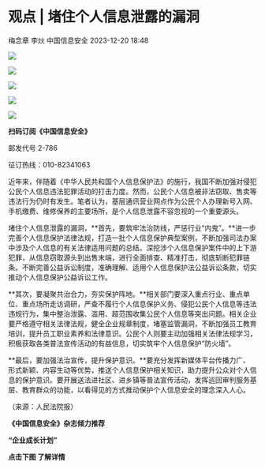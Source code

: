 #  观点 | 堵住个人信息泄露的漏洞   
梅念章 李炏  中国信息安全   2023-12-20 18:48  
  
![](https://mmbiz.qpic.cn/sz_mmbiz_gif/1brjUjbpg5x7Y4SKbMuquoOj7zI3bWhSwMa6n8gX7B4AvDThvvtAKUoia4gqic6vW9Zofiaf4D5dzQic7P6icLP5hgA/640?wx_fmt=gif&from=appmsg "")  
  
![](https://mmbiz.qpic.cn/sz_mmbiz_gif/1brjUjbpg5x7Y4SKbMuquoOj7zI3bWhSwMa6n8gX7B4AvDThvvtAKUoia4gqic6vW9Zofiaf4D5dzQic7P6icLP5hgA/640?wx_fmt=gif&from=appmsg "")  
  
![](https://mmbiz.qpic.cn/sz_mmbiz_jpg/1brjUjbpg5x7Y4SKbMuquoOj7zI3bWhSsnxBwP6Kq9SG07yotCwBbFpr1sfBOBwOCsdLfAjKCjyA1QpqSD93hA/640?wx_fmt=jpeg&from=appmsg "")  
  
![](https://mmbiz.qpic.cn/sz_mmbiz_gif/1brjUjbpg5x7Y4SKbMuquoOj7zI3bWhSwMa6n8gX7B4AvDThvvtAKUoia4gqic6vW9Zofiaf4D5dzQic7P6icLP5hgA/640?wx_fmt=gif&from=appmsg "")  
  
![](https://mmbiz.qpic.cn/sz_mmbiz_gif/1brjUjbpg5x7Y4SKbMuquoOj7zI3bWhSwMa6n8gX7B4AvDThvvtAKUoia4gqic6vW9Zofiaf4D5dzQic7P6icLP5hgA/640?wx_fmt=gif&from=appmsg "")  
  
**扫码订阅《中国信息安全》**  
  
邮发代号 2-786  
  
征订热线：010-82341063  
  
  
近年来，伴随着《中华人民共和国个人信息保护法》的施行，我国不断加强对侵犯公民个人信息违法犯罪活动的打击力度。然而，公民个人信息被非法窃取、售卖等违法行为仍时有发生。笔者认为，基层通讯营业网点作为公民个人办理新号入网、手机缴费、维修保养的主要场所，是个人信息泄露不容忽视的一个重要源头。  
  
堵住个人信息泄露的漏洞，**首先，要筑牢法治防线，严惩行业“内鬼”。**进一步完善个人信息保护法律法规，打造一批个人信息保护典型案例，不断加强司法办案中涉及个人信息的有关法律适用问题的总结。深挖涉个人信息保护案件中的上下游犯罪，从信息窃取源头到出售末端，进行全面排查、精准打击，彻底斩断犯罪链条。不断完善公益诉讼制度，准确理解、适用个人信息保护法公益诉讼条款，切实推动个人信息保护公益诉讼工作。  
  
**其次，要凝聚共治合力，夯实保护阵地。**相关部门要深入重点行业、重点单位、重点场所走访调研，严查不履行个人信息保护义务、侵犯公民个人信息等违法违规行为，集中整治泄露、滥用、超范围收集公民个人信息等突出问题。相关企业要严格遵守相关法律法规，健全企业规章制度，堵塞监管漏洞，不断加强员工教育培训，提升员工职业素养和法律意识。公民个人则要主动加强相关法律法规学习，积极获取各类普法宣传活动的有益信息，切实筑牢个人信息保护“防火墙”。  
  
**最后，要加强法治宣传，提升保护意识。**要充分发挥新媒体平台传播力广、形式新颖、内容生动等优势，推送个人信息保护相关知识，助力提升公众对个人信息的保护意识。要开展送法进社区、进乡镇等普法宣传活动，发挥巡回审判服务基层、教育群众的功能，以看得见的方式推动保护个人信息安全的理念深入人心。  
  
（来源：人民法院报）  
  
  
  
  
  
  
**《中国信息安全》杂志倾力推荐**  
  
**“企业成长计划”**  
  
  
**点击下图 了解详情**  
  
  
  
[](http://mp.weixin.qq.com/s?__biz=MzA5MzE5MDAzOA==&mid=2664162643&idx=1&sn=fcc4f3a6047a0c2f4e4cc0181243ee18&chksm=8b5ee7aabc296ebc7c8c9b145f16e6a5cf8316143db3edce69f2a312214d50a00f65d775198d&scene=21#wechat_redirect)  
  
  
